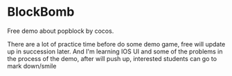 # BlockBomb
Free demo about popblock by cocos.

There are a lot of practice time before do some demo game, free will update up in succession later. 
And I'm learning IOS UI and some of the problems in the process of the demo, after will push up, 
interested students can go to mark down/smile
